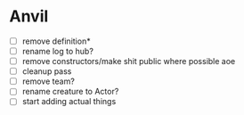 # Anvil

- [ ] remove definition\*
- [ ] rename log to hub?
- [ ] remove constructors/make shit public where possible aoe
- [ ] cleanup pass
- [ ] remove team?
- [ ] rename creature to Actor?
- [ ] start adding actual things
